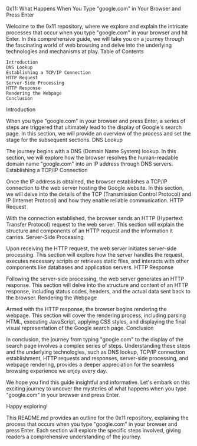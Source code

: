 0x11: What Happens When You Type "google.com" in Your Browser and Press Enter

Welcome to the 0x11 repository, where we explore and explain the intricate processes that occur when you type "google.com" in your browser and hit Enter. In this comprehensive guide, we will take you on a journey through the fascinating world of web browsing and delve into the underlying technologies and mechanisms at play.
Table of Contents

    Introduction
    DNS Lookup
    Establishing a TCP/IP Connection
    HTTP Request
    Server-Side Processing
    HTTP Response
    Rendering the Webpage
    Conclusion

Introduction

When you type "google.com" in your browser and press Enter, a series of steps are triggered that ultimately lead to the display of Google's search page. In this section, we will provide an overview of the process and set the stage for the subsequent sections.
DNS Lookup

The journey begins with a DNS (Domain Name System) lookup. In this section, we will explore how the browser resolves the human-readable domain name "google.com" into an IP address through DNS servers.
Establishing a TCP/IP Connection

Once the IP address is obtained, the browser establishes a TCP/IP connection to the web server hosting the Google website. In this section, we will delve into the details of the TCP (Transmission Control Protocol) and IP (Internet Protocol) and how they enable reliable communication.
HTTP Request

With the connection established, the browser sends an HTTP (Hypertext Transfer Protocol) request to the web server. This section will explain the structure and components of an HTTP request and the information it carries.
Server-Side Processing

Upon receiving the HTTP request, the web server initiates server-side processing. This section will explore how the server handles the request, executes necessary scripts or retrieves static files, and interacts with other components like databases and application servers.
HTTP Response

Following the server-side processing, the web server generates an HTTP response. This section will delve into the structure and content of an HTTP response, including status codes, headers, and the actual data sent back to the browser.
Rendering the Webpage

Armed with the HTTP response, the browser begins rendering the webpage. This section will cover the rendering process, including parsing HTML, executing JavaScript, applying CSS styles, and displaying the final visual representation of the Google search page.
Conclusion

In conclusion, the journey from typing "google.com" to the display of the search page involves a complex series of steps. Understanding these steps and the underlying technologies, such as DNS lookup, TCP/IP connection establishment, HTTP requests and responses, server-side processing, and webpage rendering, provides a deeper appreciation for the seamless browsing experience we enjoy every day.

We hope you find this guide insightful and informative. Let's embark on this exciting journey to uncover the mysteries of what happens when you type "google.com" in your browser and press Enter.

Happy exploring!

This README.md provides an outline for the 0x11 repository, explaining the process that occurs when you type "google.com" in your browser and press Enter. Each section will explore the specific steps involved, giving readers a comprehensive understanding of the journey.
